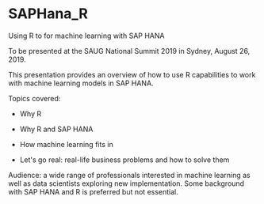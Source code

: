# SAPHana_R
Using R to for machine learning with SAP HANA

To be presented at the SAUG National Summit 2019 in Sydney, August 26, 2019.

This presentation provides an overview of how to use R capabilities to work with machine learning models in SAP HANA.

Topics covered:

- Why R

- Why R and SAP HANA

- How machine learning fits in

- Let's go real: real-life business problems and how to solve them

Audience: a wide range of professionals interested in machine learning as well as data scientists exploring new implementation. Some background with SAP HANA and R is preferred but not essential.
